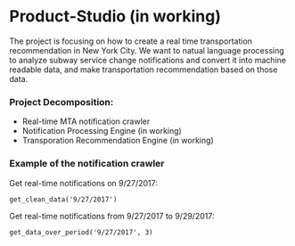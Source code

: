 # Product-Studio (in working)

The project is focusing on how to create a real time transportation recommendation in New York City. 
We want to natual language processing to analyze subway service change notifications and convert it into machine readable data, and make transportation recommendation based on those data. 

### Project Decomposition:
* Real-time MTA notification crawler
* Notification Processing Engine (in working)
* Transporation Recommendation Engine (in working)

### Example of the notification crawler

Get real-time notifications on 9/27/2017: <br />
```
get_clean_data('9/27/2017')
```

Get real-time notifications from 9/27/2017 to 9/29/2017: <br />
```
get_data_over_period('9/27/2017', 3)
```
